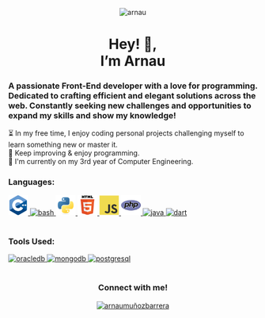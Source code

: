 <!-- <a align="center" target="_blank" rel="noopener noreferrer nofollow" href="https://media.licdn.com/dms/image/v2/D4D03AQGBzRz0xuWLqg/profile-displayphoto-shrink_400_400/profile-displayphoto-shrink_400_400/0/1732448314847?e=1740009600&v=beta&t=4NJbJleeGQ5cj_QbIccSCdVOtPc__oeeXK2j9UrhY6U">
</a> -->
<p align="center" style="margin-bottom: 20px;">
    <img src="https://media.licdn.com/dms/image/v2/D4D03AQGBzRz0xuWLqg/profile-displayphoto-shrink_400_400/profile-displayphoto-shrink_400_400/0/1732448314847?e=1740009600&v=beta&t=4NJbJleeGQ5cj_QbIccSCdVOtPc__oeeXK2j9UrhY6U" 
         alt="arnau" 
         width="200" 
         style="max-width: 100%;">
</p>
<h1 align="center">Hey! 👋, <br/> I’m Arnau</h1>

<h3 style="justify-content: left; font-weight: bold;">
    A passionate Front-End developer with a love for programming. Dedicated to crafting efficient and elegant solutions across the web.
    Constantly seeking new challenges and opportunities to expand my skills and show my knowledge!
</h3>

<p>
    ⏳ In my free time, I enjoy coding personal projects challenging myself to learn something new or master it.
    <br/>   
    🎯 Keep improving & enjoy programming.
    <br/>
    📓 I'm currently on my 3rd year of Computer Engineering.
</p>

<div>
    <h3 align="left">Languages:</h3>
    <a class="anchor" aria-label="Permalink: Languages and Tools:" href="#languages"></a>
    <!-- C++, Bash, Python, HTML, CSS, PHP, JS, Java, Dart -->
    <a href="https://en.wikipedia.org/wiki/C%2B%2B" rel="nofollow"> 
        <img src="https://raw.githubusercontent.com/devicons/devicon/master/icons/cplusplus/cplusplus-original.svg" alt="cplusplus" width="40" height="40" style="max-width: 100%;"> 
    </a> 
    <small> </small>
    <a href="https://en.wikipedia.org/wiki/Bash_(Unix_shell)" rel="nofollow"> 
        <img src="https://upload.wikimedia.org/wikipedia/commons/thumb/8/82/Gnu-bash-logo.svg/180px-Gnu-bash-logo.svg.png" alt="bash" width="100" height="40" style="max-width: 100%;"> 
    </a> 
    <a href="https://en.wikipedia.org/wiki/Python" rel="nofollow"> 
        <img src="https://raw.githubusercontent.com/devicons/devicon/master/icons/python/python-original.svg" alt="python" width="40" height="40" style="max-width: 100%;"> 
    </a>
    <a href="https://en.wikipedia.org/wiki/HTML" rel="nofollow"> 
        <img src="https://raw.githubusercontent.com/devicons/devicon/master/icons/html5/html5-original-wordmark.svg" alt="html5" width="40" height="40" style="max-width: 100%;"> 
    </a> 
    <a href="https://en.wikipedia.org/wiki/JavaScript" rel="nofollow"> 
        <img src="https://raw.githubusercontent.com/devicons/devicon/master/icons/javascript/javascript-original.svg" alt="javascript" width="40" height="40" style="max-width: 100%;"> 
    </a> 
    <a href="https://en.wikipedia.org/wiki/PHP" rel="nofollow"> 
        <img src="https://raw.githubusercontent.com/devicons/devicon/master/icons/php/php-original.svg" alt="php" width="40" height="40" style="max-width: 100%;"> 
    </a> 
    <a href="https://en.wikipedia.org/wiki/Java_(programming_language)" rel="nofollow"> 
        <img src="https://upload.wikimedia.org/wikipedia/en/thumb/3/30/Java_programming_language_logo.svg/182px-Java_programming_language_logo.svg.png" alt="java" width="40" height="55" style="max-width: 100%;"> 
    </a> 
    <a href="https://en.wikipedia.org/wiki/Dart_(programming_language)" rel="nofollow">     
        <img src="https://upload.wikimedia.org/wikipedia/commons/thumb/f/fe/Dart_programming_language_logo.svg/182px-Dart_programming_language_logo.svg.png" alt="dart" width="120" height="40" style="max-width: 100%;"> 
    </a> 
</div>

<br/>

<div>
    <h3 align="left">Tools Used:</h3>
    <a class="anchor" aria-label="Permalink: Languages and Tools:" href="tools"> </a>
    <!-- OracleSQL, MongoDB, PostgreSQL -->
    <a href="https://en.wikipedia.org/wiki/Oracle_Database" rel="nofollow"> 
        <img src="https://upload.wikimedia.org/wikipedia/commons/thumb/5/50/Oracle_logo.svg/330px-Oracle_logo.svg.png" alt="oracledb" width="120" height="25" style="max-width: 100%;"> 
    </a> 
    <a href="https://en.wikipedia.org/wiki/MongoDB" rel="nofollow"> 
        <img src="https://upload.wikimedia.org/wikipedia/en/thumb/5/5a/MongoDB_Fores-Green.svg/375px-MongoDB_Fores-Green.svg.png" alt="mongodb" width="120" height="40" style="max-width: 100%;"> 
    </a>
    <a href="https://en.wikipedia.org/wiki/PostgreSQL" rel="nofollow"> 
        <img src="https://upload.wikimedia.org/wikipedia/commons/thumb/2/29/Postgresql_elephant.svg/330px-Postgresql_elephant.svg.png" alt="postgresql" width="40" height="40" style="max-width: 100%;"> 
    </a> 
</div>

<!-- <div>
    <h3 align="left">Review my latest projects at:</h3>
</div> -->

<br/>

<div><h3 align="center">Connect with me!</h3><aclass="anchor" aria-label="Permalink: Connect with me:" href="#connect-with-me">
    <p align="center" >
    <a href="https://www.linkedin.com/in/arnau-munoz-barrera/" rel="nofollow"><img align="center" src="https://raw.githubusercontent.com/rahuldkjain/github-profile-readme-generator/master/src/images/icons/Social/linked-in-alt.svg" alt="arnaumuñozbarrera" height="30" width="40" style="max-width: 100%;"></a>
    </p>
</div>
